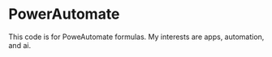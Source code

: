 # PowerAutomate

This code is for PoweAutomate formulas. My interests are apps, automation, and ai.
